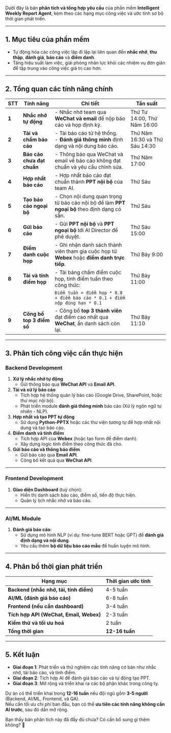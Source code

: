 Dưới đây là bản **phân tích và tổng hợp yêu cầu** của phần mềm **Intelligent Weekly Report Agent**, kèm theo các hạng mục công việc và ước tính sơ bộ thời gian phát triển.

---

## **1. Mục tiêu của phần mềm**  
- Tự động hóa các công việc lặp đi lặp lại liên quan đến **nhắc nhở**, **thu thập**, **đánh giá**, **báo cáo** và **điểm danh**.  
- Tăng hiệu suất làm việc, giải phóng nhân lực khỏi các nhiệm vụ đơn giản để tập trung vào công việc giá trị cao hơn.

---

## **2. Tổng quan các tính năng chính**
| **STT** | **Tính năng**                                           | **Chi tiết**                                                                                     | **Tần suất**                  |
|---------|---------------------------------------------------------|--------------------------------------------------------------------------------------------------|--------------------------------|
| **1**   | **Nhắc nhở tự động**                                     | - Nhắc nhở team qua **WeChat và email** để nộp báo cáo và họp định kỳ.                           | Thứ Tư 14:00, Thứ Năm 16:00    |
| **2**   | **Tải và chấm báo cáo**                                  | - Tải báo cáo từ hệ thống. <br> - **Đánh giá thông minh** định dạng và nội dung báo cáo.         | Thứ Năm 16:30 và Thứ Sáu 14:30 |
| **3**   | **Báo cáo chưa đạt chuẩn**                               | - Thông báo qua WeChat và email về báo cáo không đạt chuẩn và yêu cầu chỉnh sửa.                 | Thứ Năm 17:00                 |
| **4**   | **Hợp nhất báo cáo**                                     | - Hợp nhất báo cáo đạt chuẩn thành **PPT nội bộ** của team AI.                                   | Thứ Sáu                       |
| **5**   | **Tạo báo cáo ngoại bộ**                                 | - Chọn nội dung quan trọng từ báo cáo nội bộ để làm **PPT ngoại bộ** theo định dạng có sẵn.      | Thứ Sáu                       |
| **6**   | **Gửi báo cáo**                                          | - Gửi **PPT nội bộ** và **PPT ngoại bộ** tới AI Director để phê duyệt.                          | Thứ Sáu 15:00                 |
| **7**   | **Điểm danh cuộc họp**                                   | - Ghi nhận danh sách thành viên tham gia cuộc họp từ **Webex** hoặc **điểm danh trực tiếp**.     | Thứ Bảy 9:00                  |
| **8**   | **Tải và tính điểm họp**                                 | - Tải bảng chấm điểm cuộc họp, tính điểm tuần theo công thức:                                     | Thứ Bảy 11:00                 |
|         |                                                         | `Điểm tuần = điểm họp * 0.8 + điểm báo cáo * 0.1 + điểm nộp đúng hạn * 0.1`                     |                                |
| **9**   | **Công bố top 3 điểm số**                                | - Công bố **top 3 thành viên** đạt điểm cao nhất qua **WeChat**, ẩn danh sách còn lại.          | Thứ Bảy 11:10                 |

---

## **3. Phân tích công việc cần thực hiện**

### **Backend Development**
1. **Xử lý nhắc nhở tự động**  
   - Gửi thông báo qua **WeChat API** và **Email API**.  
2. **Tải và xử lý báo cáo**  
   - Tích hợp hệ thống quản lý báo cáo (Google Drive, SharePoint, hoặc thư mục nội bộ).  
   - Phát triển module **đánh giá thông minh** báo cáo (Xử lý ngôn ngữ tự nhiên - NLP).  
3. **Hợp nhất và tạo PPT tự động**  
   - Sử dụng **Python-PPTX** hoặc các thư viện tương tự để hợp nhất nội dung và tạo báo cáo.  
4. **Điểm danh và tính điểm**  
   - Tích hợp API của **Webex** (hoặc tạo form để điểm danh).  
   - Xây dựng logic tính điểm theo công thức đã cho.  
5. **Gửi báo cáo và thông báo điểm**  
   - Gửi báo cáo qua **Email API**.  
   - Công bố kết quả qua **WeChat API**.

---

### **Frontend Development**  
1. **Giao diện Dashboard** (tuỳ chọn):  
   - Hiển thị danh sách báo cáo, điểm số, tiến độ thực hiện.  
   - Quản lý lịch nhắc nhở và báo cáo.  

---

### **AI/ML Module**  
1. **Đánh giá báo cáo**:  
   - Sử dụng mô hình NLP (ví dụ: fine-tune BERT hoặc GPT) để **đánh giá định dạng và nội dung**.  
   - Yêu cầu thêm **bộ dữ liệu báo cáo mẫu** để huấn luyện mô hình.  

---

## **4. Phân bổ thời gian phát triển**  
| **Hạng mục**                             | **Thời gian ước tính** |
|------------------------------------------|-------------------------|
| **Backend (nhắc nhở, tải, tính điểm)**    | 4-5 tuần                |
| **AI/ML (đánh giá báo cáo)**              | 6-8 tuần                |
| **Frontend (nếu cần dashboard)**          | 3-4 tuần                |
| **Tích hợp API (WeChat, Email, Webex)**   | 2-3 tuần                |
| **Kiểm thử và tối ưu hoá**                | 2 tuần                  |
| **Tổng thời gian**                        | **12-16 tuần**          |

---

## **5. Kết luận**
- **Giai đoạn 1**: Phát triển và thử nghiệm các tính năng cơ bản như nhắc nhở, tải báo cáo, và tính điểm.  
- **Giai đoạn 2**: Tích hợp AI để đánh giá báo cáo và tự động tạo PPT.  
- **Giai đoạn 3**: Mở rộng và triển khai ra các bộ phận khác trong công ty.  

Dự án có thể triển khai trong **12-16 tuần** nếu đội ngũ gồm **3-5 người** (Backend, AI/ML, Frontend, và QA).  
Nếu cần tối ưu chi phí ban đầu, bạn có thể **ưu tiên các tính năng không cần AI trước**, sau đó dần mở rộng.

Bạn thấy bản phân tích này đã đầy đủ chưa? Có cần bổ sung gì thêm không? 🚀